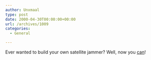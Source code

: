 ```yaml
---
author: Unxmaal
type: post
date: 2000-04-30T00:00:00+00:00
url: /archives/1009
categories:
  - General

---
```

Ever wanted to build your own satellite jammer? Well, now you <a target="_blank" href="http://www.newscientist.com/news/news_223528.html">can</a>!